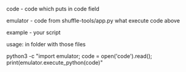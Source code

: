 code - code which puts in code field

emulator - code from shuffle-tools/app.py what execute code above

example - your script

usage: in folder with those files

python3 -c "import emulator; code = open('code').read(); print(emulator.execute_python(code)"
